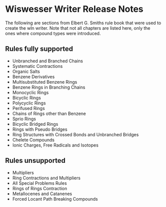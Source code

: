 
# Wiswesser Writer Release Notes

The following are sections from Elbert G. Smiths rule book that were used to create the wln writer. Note that not all chapters are listed here, only the ones where compound types were introduced.

## Rules fully supported
* Unbranched and Branched Chains
* Systematic Contractions
* Organic Salts
* Benzene Derivatives
* Multisubstituted Benzene Rings
* Benzene Rings in Branching Chains
* Monocyclic Rings
* Bicyclic Rings
* Polycyclic Rings
* Perifused Rings
* Chains of Rings other than Benzene
* Sprio Rings
* Bicyclic Bridged Rings
* Rings with Pseudo Bridges
* Ring Structures with Crossed Bonds and Unbranched Bridges
* Chelete Compounds
* Ionic Charges, Free Radicals and Isotopes


## Rules unsupported

* Multipliers
* Ring Contractions and Multipliers
* All Special Problems Rules
* Rings of Rings Contraction
* Metallocenes and Catanenes 
* Forced Locant Path Breaking Compounds

